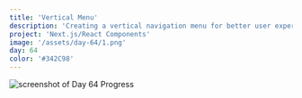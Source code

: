 ```yaml
---
title: 'Vertical Menu'
description: 'Creating a vertical navigation menu for better user experience.'
project: 'Next.js/React Components'
image: '/assets/day-64/1.png'
day: 64
color: '#342C98'
---
```


![screenshot of Day 64 Progress](/assets/day-64/1.png)
